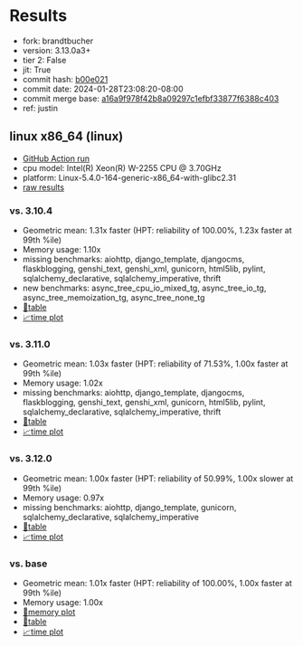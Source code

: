 # Results

- fork: brandtbucher
- version: 3.13.0a3+
- tier 2: False
- jit: True
- commit hash: [b00e021](https://github.com/brandtbucher/cpython/commit/b00e021)
- commit date: 2024-01-28T23:08:20-08:00
- commit merge base: [a16a9f978f42b8a09297c1efbf33877f6388c403](https://github.com/brandtbucher/cpython/commit/a16a9f978f42b8a09297c1efbf33877f6388c403)
- ref: justin

## linux x86_64 (linux)

- [GitHub Action run](https://github.com/faster-cpython/benchmarking/actions/runs/7909040686)
- cpu model: Intel(R) Xeon(R) W-2255 CPU @ 3.70GHz
- platform: Linux-5.4.0-164-generic-x86_64-with-glibc2.31
- [raw results](bm-20240128-linux-x86_64-brandtbucher-justin-3.13.0a3%2B-b00e021.json)

### vs. 3.10.4

- Geometric mean: 1.31x faster (HPT: reliability of 100.00%, 1.23x faster at 99th %ile)
- Memory usage: 1.10x
- missing benchmarks: aiohttp, django_template, djangocms, flaskblogging, genshi_text, genshi_xml, gunicorn, html5lib, pylint, sqlalchemy_declarative, sqlalchemy_imperative, thrift
- new benchmarks: async_tree_cpu_io_mixed_tg, async_tree_io_tg, async_tree_memoization_tg, async_tree_none_tg
- [📄table](bm-20240128-linux-x86_64-brandtbucher-justin-3.13.0a3%2B-b00e021-vs-3.10.4.md)
- [📈time plot](bm-20240128-linux-x86_64-brandtbucher-justin-3.13.0a3%2B-b00e021-vs-3.10.4.png)

### vs. 3.11.0

- Geometric mean: 1.03x faster (HPT: reliability of 71.53%, 1.00x faster at 99th %ile)
- Memory usage: 1.02x
- missing benchmarks: aiohttp, django_template, djangocms, flaskblogging, genshi_text, genshi_xml, gunicorn, html5lib, pylint, sqlalchemy_declarative, sqlalchemy_imperative, thrift
- [📄table](bm-20240128-linux-x86_64-brandtbucher-justin-3.13.0a3%2B-b00e021-vs-3.11.0.md)
- [📈time plot](bm-20240128-linux-x86_64-brandtbucher-justin-3.13.0a3%2B-b00e021-vs-3.11.0.png)

### vs. 3.12.0

- Geometric mean: 1.00x faster (HPT: reliability of 50.99%, 1.00x slower at 99th %ile)
- Memory usage: 0.97x
- missing benchmarks: aiohttp, django_template, gunicorn, sqlalchemy_declarative, sqlalchemy_imperative
- [📄table](bm-20240128-linux-x86_64-brandtbucher-justin-3.13.0a3%2B-b00e021-vs-3.12.0.md)
- [📈time plot](bm-20240128-linux-x86_64-brandtbucher-justin-3.13.0a3%2B-b00e021-vs-3.12.0.png)

### vs. base

- Geometric mean: 1.01x faster (HPT: reliability of 100.00%, 1.00x faster at 99th %ile)
- Memory usage: 1.00x
- [🧠memory plot](bm-20240128-linux-x86_64-brandtbucher-justin-3.13.0a3%2B-b00e021-vs-base-mem.png)
- [📄table](bm-20240128-linux-x86_64-brandtbucher-justin-3.13.0a3%2B-b00e021-vs-base.md)
- [📈time plot](bm-20240128-linux-x86_64-brandtbucher-justin-3.13.0a3%2B-b00e021-vs-base.png)


